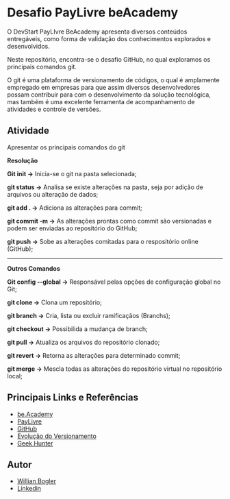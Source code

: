 
# Desafio PayLivre beAcademy

O DevStart PayLIvre BeAcademy apresenta diversos conteúdos entregáveis, como forma de validação dos conhecimentos explorados e desenvolvidos.

Neste repositório, encontra-se o desafio GitHub, no qual exploramos os principais comandos git. 

O git é uma plataforma de versionamento de códigos, o qual é amplamente empregado em empresas para que assim diversos desenvolvedores possam contribuir para com o desenvolvimento da solução tecnológica, mas também é uma excelente ferramenta de acompanhamento de atividades e controle de versões. 


## Atividade
Apresentar os principais comandos do git

**Resolução**

**Git init ->** Inicia-se o git na pasta selecionada;

**git status ->** Analisa se existe alterações na pasta, seja por adição de arquivos ou alteração de dados;

**git add . ->** Adiciona as alterações para commit;

**git commit -m ->** As alterações prontas como commit são versionadas e podem ser enviadas ao repositório do GitHub;

**git push ->** Sobe as alterações comitadas para o respositório online (GitHub);

***
**Outros Comandos**

**Git config --global ->** Responsável pelas opções de configuração global no Git;

**git clone ->** Clona um repositório;

**git branch ->** Cria, lista ou excluir ramificaçãos (Branchs);

**git checkout ->** Possibilida a mudança de branch;

**git pull ->** Atualiza os arquivos do repositório clonado;

**git revert ->** Retorna as alterações para determinado commit;

**git merge ->** Mescla todas as alterações do repositório virtual no repositório local;





## Principais Links e Referências

 - [be.Academy](https://www.beacademy.com.br/)
 - [PayLivre](https://www.paylivre.com/)
 - [GitHub](https://github.com/)
 - [Evolução do Versionamento](https://gist.github.com/aalvesjr/1924687)
 - [Geek Hunter](https://blog.geekhunter.com.br/comandos-git-mais-utilizados/)


## Autor

- [Willian Bogler](https://github.com/wbogler)
- [Linkedin](https://www.linkedin.com/in/willian-bogler-b82876185/)



